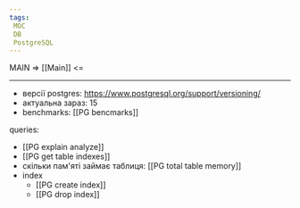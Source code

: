 ```yaml
---
tags:
 MOC
 DB
 PostgreSQL
---
```


MAIN => [[Main]] <= 

---

- версії postgres: https://www.postgresql.org/support/versioning/
- актуальна зараз: 15
- benchmarks: [[PG bencmarks]]

queries:

- [[PG explain analyze]]
- [[PG get table indexes]]
- скільки пам'яті займає таблиця: [[PG total table memory]]
- index
	- [[PG create index]]
	- [[PG drop index]]